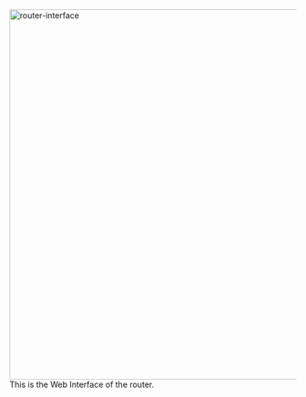 <img width="1225" height="649" alt="router-interface" src="https://github.com/user-attachments/assets/865d6a7e-87de-4551-8931-7fbeb78b5be0" />
This is the Web Interface of the router.

